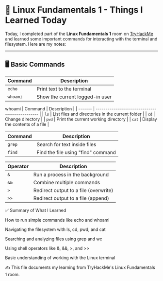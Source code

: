 # 📘 Linux Fundamentals 1 - Things I Learned Today

Today, I completed part of the **Linux Fundamentals 1** room on [TryHackMe](https://tryhackme.com) and learned some important commands for interacting with the terminal and filesystem. Here are my notes:

---

## 🖥️ Basic Commands

| Command | Description |
|---------|-------------|
| `echo`  | Print text to the terminal |
| `whoami`| Show the current logged-in user |


whoami
| Command | Description                                      |
| ------- | ------------------------------------------------ |
| `ls`    | List files and directories in the current folder |
| `cd`    | Change directory                                 |
| `pwd`   | Print the current working directory              |
| `cat`   | Display the contents of a file                   |


| Command | Description                         |
| ------- | ----------------------------------- |
| `grep`  | Search for text inside files        |
| `find`  | Find the file using "find" command  |


| Operator | Description                           |
| -------- | ------------------------------------- |
| `&`      | Run a process in the background       |
| `&&`     | Combine multiple commands             |
| `>`      | Redirect output to a file (overwrite) |
| `>>`     | Redirect output to a file (append)    |


✅ Summary of What I Learned

How to run simple commands like echo and whoami

Navigating the filesystem with ls, cd, pwd, and cat

Searching and analyzing files using grep and wc

Using shell operators like &, &&, >, and >>

Basic understanding of working with the Linux terminal

✍️ This file documents my learning from TryHackMe's Linux Fundamentals 1 room.

